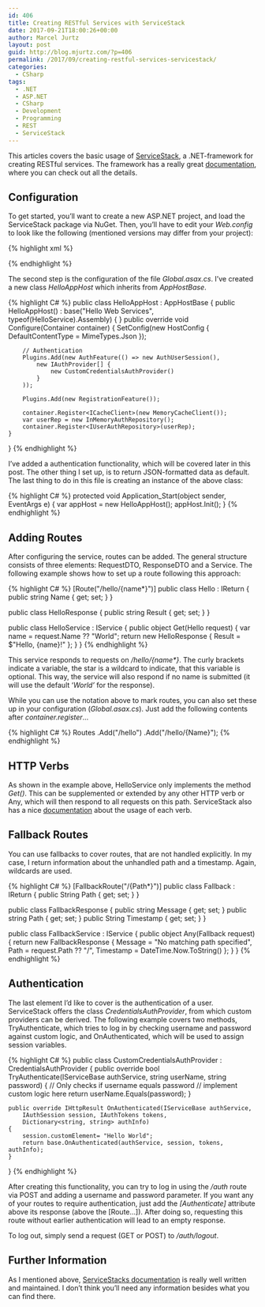 ```yaml
---
id: 406
title: Creating RESTful Services with ServiceStack
date: 2017-09-21T18:00:26+00:00
author: Marcel Jurtz
layout: post
guid: http://blog.mjurtz.com/?p=406
permalink: /2017/09/creating-restful-services-servicestack/
categories:
  - CSharp
tags:
  - .NET
  - ASP.NET
  - CSharp
  - Development
  - Programming
  - REST
  - ServiceStack
---
```

This articles covers the basic usage of [ServiceStack](https://servicestack.net/), a .NET-framework for creating RESTful services. The framework has a really great [documentation](http://docs.servicestack.net/), where you can check out all the details.

## Configuration

To get started, you&#8217;ll want to create a new ASP.NET project, and load the ServiceStack package via NuGet. Then, you&#8217;ll have to edit your _Web.config_ to look like the following (mentioned versions may differ from your project):

{% highlight xml %}
<?xml version="1.0" encoding="utf-8"?>
<!--
  Informationen zur Konfiguration Ihrer ASP.NET-Anwendung finden Sie unter
  https://go.microsoft.com/fwlink/?LinkId=169433
  -->
<configuration>
  <system.web>
    <compilation debug="true" targetFramework="4.6.1"/>
    <httpRuntime targetFramework="4.6.1"/>
    <httpHandlers>
      <add path="*" type="ServiceStack.HttpHandlerFactory, ServiceStack" verb="*"/>
    </httpHandlers>
  </system.web>
  <!-- Required for IIS7 -->
  <system.webServer>
    <modules runAllManagedModulesForAllRequests="true"/>
    <validation validateIntegratedModeConfiguration="false" />
    <handlers>
      <add path="*" name="ServiceStack.Factory" type="ServiceStack.HttpHandlerFactory, ServiceStack" verb="*" preCondition="integratedMode" resourceType="Unspecified" allowPathInfo="true" />
    </handlers>
  </system.webServer>
  <system.codedom>
    <compilers>
      <compiler language="c#;cs;csharp" extension=".cs"
        type="Microsoft.CodeDom.Providers.DotNetCompilerPlatform.CSharpCodeProvider, Microsoft.CodeDom.Providers.DotNetCompilerPlatform, Version=1.0.5.0, Culture=neutral, PublicKeyToken=31bf3513ad364e35"
        warningLevel="4" compilerOptions="/langversion:default /nowarn:1659;1699;1701"/>
      <compiler language="vb;vbs;visualbasic;vbscript" extension=".vb"
        type="Microsoft.CodeDom.Providers.DotNetCompilerPlatform.VBCodeProvider, Microsoft.CodeDom.Providers.DotNetCompilerPlatform, Version=1.0.5.0, Culture=neutral, PublicKeyToken=31bf3513ad364e35"
        warningLevel="4" compilerOptions="/langversion:default /nowarn:41008 /define:_MYTYPE=\"Web\" /optionInfer+"/>
    </compilers>
  </system.codedom>
</configuration>
{% endhighlight %}

The second step is the configuration of the file _Global.asax.cs_. I&#8217;ve created a new class _HelloAppHost_ which inherits from _AppHostBase_.

{% highlight C# %}
public class HelloAppHost : AppHostBase
{
    public HelloAppHost() : base("Hello Web Services", typeof(HelloService).Assembly) { }
    public override void Configure(Container container)
    {
        SetConfig(new HostConfig
        {
            DefaultContentType = MimeTypes.Json
        });

        // Authentication
        Plugins.Add(new AuthFeature(() => new AuthUserSession(),
            new IAuthProvider[] {
                new CustomCredentialsAuthProvider()
            }
        ));

        Plugins.Add(new RegistrationFeature());

        container.Register<ICacheClient>(new MemoryCacheClient());
        var userRep = new InMemoryAuthRepository();
        container.Register<IUserAuthRepository>(userRep);
    }
}
{% endhighlight %}

I&#8217;ve added a authentication functionality, which will be covered later in this post. The other thing I set up, is to return JSON-formatted data as default. The last thing to do in this file is creating an instance of the above class:

{% highlight C# %}
protected void Application_Start(object sender, EventArgs e)
{
    var appHost = new HelloAppHost();
    appHost.Init();
}
{% endhighlight %}

## Adding Routes

After configuring the service, routes can be added. The general structure consists of three elements: RequestDTO, ResponseDTO and a Service. The following example shows how to set up a route following this approach:

{% highlight C# %}
[Route("/hello/{name*}")]
public class Hello : IReturn<HelloResponse>
{
    public string Name { get; set; }
}

public class HelloResponse
{
    public string Result { get; set; }
}

public class HelloService : IService
{
    public object Get(Hello request)
    {
        var name = request.Name ?? "World";
        return new HelloResponse { Result = $"Hello, {name}!" };
    }
}
{% endhighlight %}

This service responds to requests on _/hello/{name*}_. The curly brackets indicate a variable, the star is a wildcard to indicate, that this variable is optional. This way, the service will also respond if no name is submitted (it will use the default &#8216;_World&#8217;_ for the response).

While you can use the notation above to mark routes, you can also set these up in your configuration (_Global.asax.cs_). Just add the following contents after _container.register_&#8230;

{% highlight C# %}
Routes
    .Add<Hello>("/hello")
    .Add<Hello>("/hello/{Name}");</pre>
{% endhighlight %}

## HTTP Verbs

As shown in the example above, HelloService only implements the method _Get()_. This can be supplemented or extended by any other HTTP verb or Any, which will then respond to all requests on this path. ServiceStack also has a nice [documentation](http://docs.servicestack.net/design-rest-services) about the usage of each verb.

## Fallback Routes

You can use fallbacks to cover routes, that are not handled explicitly. In my case, I return information about the unhandled path and a timestamp. Again, wildcards are used.

{% highlight C# %}
[FallbackRoute("/{Path*}")]
public class Fallback : IReturn<FallbackResponse>
{
    public String Path { get; set; }
}

public class FallbackResponse
{
    public string Message { get; set; }
    public string Path { get; set; }
    public String Timestamp { get; set; }
}

public class FallbackService : IService
{
    public object Any(Fallback request)
    {
        return new FallbackResponse {
            Message = "No matching path specified",
            Path = request.Path ?? "/",
            Timestamp = DateTime.Now.ToString()
        };
    }
}
{% endhighlight %}

## Authentication

The last element I&#8217;d like to cover is the authentication of a user. ServiceStack offers the class _CredentialsAuthProvider_, from which custom providers can be derived. The following example covers two methods, TryAuthenticate, which tries to log in by checking username and password against custom logic, and OnAuthenticated, which will be used to assign session variables.

{% highlight C# %}
public class CustomCredentialsAuthProvider : CredentialsAuthProvider
{
    public override bool TryAuthenticate(IServiceBase authService,
    string userName, string password)
    {
        // Only checks if username equals password
        // implement custom logic here
        return userName.Equals(password);
    }

    public override IHttpResult OnAuthenticated(IServiceBase authService,
        IAuthSession session, IAuthTokens tokens,
        Dictionary<string, string> authInfo)
    {
        session.customElement= "Hello World";
        return base.OnAuthenticated(authService, session, tokens, authInfo);
    }
}
{% endhighlight %}

After creating this functionality, you can try to log in using the _/auth_ route via POST and adding a username and password parameter. If you want any of your routes to require authentication, just add the _[Authenticate]_ attribute above its response (above the [Route&#8230;]). After doing so, requesting this route without earlier authentication will lead to an empty response.

To log out, simply send a request (GET or POST) to _/auth/logout_.

## Further Information

As I mentioned above, [ServiceStacks documentation](http://docs.servicestack.net/) is really well written and maintained. I don&#8217;t think you&#8217;ll need any information besides what you can find there.
